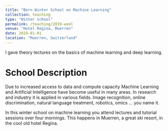 ```yaml
---
title: "Bern Winter School on Machine Learning"
collection: teaching
type: "Winter school"
permalink: /teaching/2019-wsml
venue: "Hotel Regina, Muerren"
date: 2019-01-01
location: "Muerren, Switzerland"
---
```


I gave theory lectures on the basics of machine learning and deep learning. 


School Description
======
Due to increased access to data and compute capacity Machine Learning and Artificial Intelligence have become useful in many areas. 
In research and industry it is applied in various fields. 
Image recognition, online discrimination, natural language treatment, robotics, omics ... you name it. 

In this winter school on machine learning you attend lectures and tutorial sessions over four mornings. 
This happens in Muerren, a great ski resort, in the cool old hotel Regina. 
